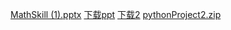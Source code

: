 [MathSkill (1).pptx](https://github.com/OneCOI/OneCOI.github.io/files/13560957/MathSkill.1.pptx)
<a href="images" download="images/MathSkill (1).pptx">下载ppt</a>
<a href="images" download="libai.jpg">下载2</a>
[pythonProject2.zip](https://github.com/OneCOI/OneCOI.github.io/files/13642145/pythonProject2.zip)
